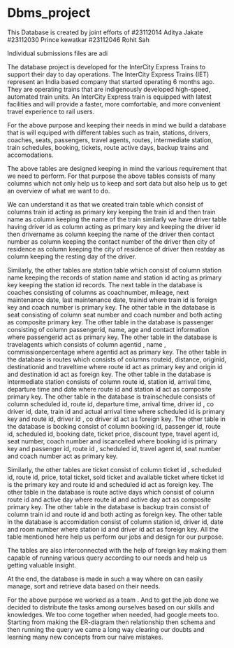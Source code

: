 # Dbms_project
This Database is created by joint efforts of
  #23112014 Aditya Jakate
  #23112030 Prince kewatkar
  #23112046 Rohit Sah

  Individual submissions files are adi

The database project is developed for the InterCity Express Trains to support their day to day operations. The InterCity Express Trains (IET) represent an India based company that started operating 6 months ago. They are operating trains that are indigenously developed high-speed, automated train units. An InterCity Express  train  is equipped with latest facilities and will provide a faster, more comfortable, and more convenient travel experience to rail users. 

For the above purpose and keeping their needs in mind we build a database that is will equiped with different tables such as train, stations, drivers, coaches, seats, passengers, travel agents, routes, intermediate station, train schedules, booking, tickets, route active days, backup trains and accomodations.

The above tables are designed keeping in mind the various requirement that we need to perform. For that purpose the above tables consists of many columns which not only help us to keep and sort data but also help us to get an overview of what we want to do.

We can understand it as that we created train table which consist of columns train id acting as primary key keeping the train id and then train name as column keeping the name of the train similarly we have driver table having driver id as column acting as primary key and keeping the driver id then drivername as column keeping the name of the driver then contact number as column keeping the contact number of the driver then city of residence as column keeping the city of residence of driver  then restday as column keeping the resting day of the driver.

Similarly, the other tables are station table which consist of column station name keeping the records of station name and station id acting as primary key keeping the station id records. The next table in the database is coaches consisting of columns as coachnumber, mileage, next maintenance date, last maintenance date, trainid where train id is foreign key and coach number is primary key. The other table in the database is seat consisting of column seat number and coach number and both acting as composite primary key. The other table in the database is passenger consisting of column passengerid, name, age and contact information where passengerid act as primary key. The other table in the database is travelagents which consists of column agentid , name , commissionpercentage where agentid act as primary key. The other table in the database is routes which consists of columns routeid, distance, originid, destinationid and traveltime where route id act as primary key and origin id and destination id act as foreign key. The other table in the database is intermediate station consists of column route id, station id, arrival time, departure time and date where route id and station id act as composite primary key. The other table in the database is trainschedule consists of column scheduled id, route id, departure time, arrival time, driver id , co driver id, date, train id and actual arrival time where scheduled id is primary key and route id, driver id , co driver id act as foreign key. The other table in the database is booking consist of column booking id, passenger id, route id, scheduled id, booking date, ticket price, discount type, travel agent id, seat number,  coach number and iscancelled where booking id is primary key and passenger id, route id , scheduled id, travel agent id, seat number and coach number act as primary key. 

Similarly, the other tables are ticket consist of column ticket id , scheduled id, route id, price, total ticket, sold ticket and available ticket where ticket id is the primary key and route id and scheduled id act as foreign key. The other table in the database is route active days which consist of column route id and active day where route id and active day act as composite primary key. The other table in the database is backup train consist of column train id and route id and both acting as foreign key. The other table in the database is accomidation consist of column station id, driver id, date and room number where station id and driver id act as foreign key. All the table mentioned here help us perform our jobs and design for our purpose. 

The tables are also interconnected with the help of foreign key making them capable of running various query according to our needs and help us getting valuable insight.

At the end, the database is made in such a way where on can easily manage, sort and retrieve data based on their needs. 

For the above purpose we worked as a team . And to get the job done we decided to distribute the tasks among ourselves based on our skills and knowledges. We too come together when needed, had google meets too. Starting from making the ER-diagram then relationship then schema and then running the query we came a long way clearing our doubts and learning many new concepts from our naive mistakes. 
  

